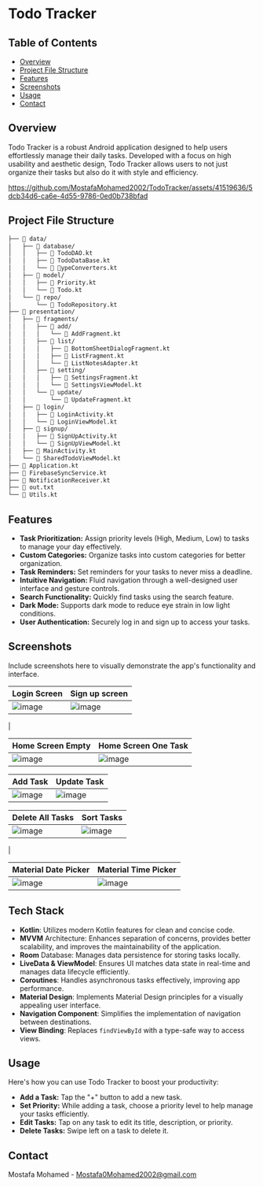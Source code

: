 # Todo Tracker

## Table of Contents
- [Overview](#overview)
- [Project File Structure](#project-file-structure)
- [Features](#features)
- [Screenshots](#screenshots)
- [Usage](#usage)
- [Contact](#contact)

## Overview
Todo Tracker is a robust Android application designed to help users effortlessly manage their daily tasks. Developed with a focus on high usability and aesthetic design, Todo Tracker allows users to not just organize their tasks but also do it with style and efficiency.
</br>

https://github.com/MostafaMohamed2002/TodoTracker/assets/41519636/5dcb34d6-ca6e-4d55-9786-0ed0b738bfad

## Project File Structure
```bash
├── 📁 data/
│   ├── 📁 database/
│   │   ├── 📄 TodoDAO.kt
│   │   ├── 📄 TodoDataBase.kt
│   │   └── 📄 📁ypeConverters.kt
│   ├── 📁 model/
│   │   ├── 📄 Priority.kt
│   │   └── 📄 Todo.kt
│   └── 📁 repo/
│       └── 📄 TodoRepository.kt
├── 📁 presentation/
│   ├── 📁 fragments/
│   │   ├── 📁 add/
│   │   │   └── 📄 AddFragment.kt
│   │   ├── 📁 list/
│   │   │   ├── 📄 BottomSheetDialogFragment.kt
│   │   │   ├── 📄 ListFragment.kt
│   │   │   └── 📄 ListNotesAdapter.kt
│   │   ├── 📁 setting/
│   │   │   ├── 📄 SettingsFragment.kt
│   │   │   └── 📄 SettingsViewModel.kt
│   │   └── 📁 update/
│   │       └── 📄 UpdateFragment.kt
│   ├── 📁 login/
│   │   ├── 📄 LoginActivity.kt
│   │   └── 📄 LoginViewModel.kt
│   ├── 📁 signup/
│   │   ├── 📄 SignUpActivity.kt
│   │   └── 📄 SignUpViewModel.kt
│   ├── 📄 MainActivity.kt
│   └── 📄 SharedTodoViewModel.kt
├── 📄 Application.kt
├── 📄 FirebaseSyncService.kt
├── 📄 NotificationReceiver.kt
├── 📄 out.txt
└── 📄 Utils.kt
```
## Features
- **Task Prioritization:** Assign priority levels (High, Medium, Low) to tasks to manage your day effectively.
- **Custom Categories:** Organize tasks into custom categories for better organization.
- **Task Reminders:** Set reminders for your tasks to never miss a deadline.
- **Intuitive Navigation:** Fluid navigation through a well-designed user interface and gesture controls.
- **Search Functionality:** Quickly find tasks using the search feature.
- **Dark Mode:** Supports dark mode to reduce eye strain in low light conditions.
- **User Authentication:** Securely log in and sign up to access your tasks.

## Screenshots
Include screenshots here to visually demonstrate the app's functionality and interface.


| Login Screen          | Sign up screen          |
| -------------------------- | ----------------------------- |
| ![image](https://github.com/MostafaMohamed2002/TodoTracker/assets/41519636/c48cc7a9-0cd6-4604-afa4-6dde2263d6b0) | ![image](https://github.com/MostafaMohamed2002/TodoTracker/assets/41519636/1a493bf1-cc91-4989-9b0b-846d73a26190)
 |

| Home Screen Empty          | Home Screen One Task          |
| -------------------------- | ----------------------------- |
| ![image](https://github.com/MostafaMohamed2002/TodoTracker/assets/41519636/f52a4517-1e06-44a2-8199-d0ee18567a35)| ![image](https://github.com/MostafaMohamed2002/TodoTracker/assets/41519636/30a8cc91-8f6b-45cc-afe5-1d44f8efccce)|

| Add Task                   | Update Task                   |
| -------------------------- | ----------------------------- |
| ![image](https://github.com/MostafaMohamed2002/TodoTracker/assets/41519636/1d35faed-704f-4784-a2aa-614ffb1bf445) | ![image](https://github.com/MostafaMohamed2002/TodoTracker/assets/41519636/c4c886c1-ce7e-4a0e-8ea7-98de6ebda5ba) |

| Delete All Tasks                   | Sort Tasks                   |
| -------------------------- | ----------------------------- |
|![image](https://github.com/MostafaMohamed2002/TodoTracker/assets/41519636/06aa057f-8cf5-4bf8-92f3-4d0539b95ae7) | ![image](https://github.com/MostafaMohamed2002/TodoTracker/assets/41519636/8f2dc095-f615-47c4-a799-e4f8d4721781)
 |

| Material Date Picker | Material Time Picker         |
| -------------------------- | ----------------------------- |
|![image](https://github.com/MostafaMohamed2002/TodoTracker/assets/41519636/4704d356-22d0-49f0-a930-599653bc149f)| ![image](https://github.com/MostafaMohamed2002/TodoTracker/assets/41519636/0f9ac20d-ca81-4d3a-8d4f-3d19583e3c22) |


## Tech Stack
- **Kotlin**: Utilizes modern Kotlin features for clean and concise code.
- **MVVM** Architecture: Enhances separation of concerns, provides better scalability, and improves the maintainability of the application.
- **Room** Database: Manages data persistence for storing tasks locally.
- **LiveData & ViewModel**: Ensures UI matches data state in real-time and manages data lifecycle efficiently.
- **Coroutines**: Handles asynchronous tasks effectively, improving app performance.
- **Material Design**: Implements Material Design principles for a visually appealing user interface.
- **Navigation Component**: Simplifies the implementation of navigation between destinations.
- **View Binding**: Replaces `findViewById` with a type-safe way to access views.
  
## Usage
Here's how you can use Todo Tracker to boost your productivity:

- **Add a Task:** Tap the "+" button to add a new task.
- **Set Priority:** While adding a task, choose a priority level to help manage your tasks efficiently.
- **Edit Tasks:** Tap on any task to edit its title, description, or priority.
- **Delete Tasks:** Swipe left on a task to delete it.
## Contact
Mostafa Mohamed - Mostafa0Mohamed2002@gmail.com





